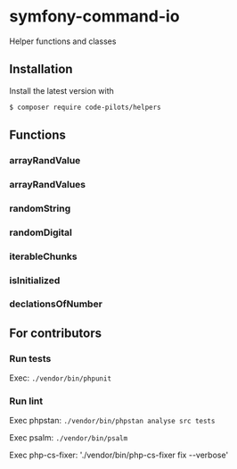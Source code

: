 # symfony-command-io
Helper functions and classes

## Installation

Install the latest version with

```bash
$ composer require code-pilots/helpers
```

## Functions

### arrayRandValue
### arrayRandValues
### randomString
### randomDigital
### iterableChunks
### isInitialized
### declationsOfNumber

## For contributors

### Run tests
Exec: `./vendor/bin/phpunit`

### Run lint
Exec phpstan: `./vendor/bin/phpstan analyse src tests`

Exec psalm: `./vendor/bin/psalm`

Exec php-cs-fixer: './vendor/bin/php-cs-fixer fix --verbose'

